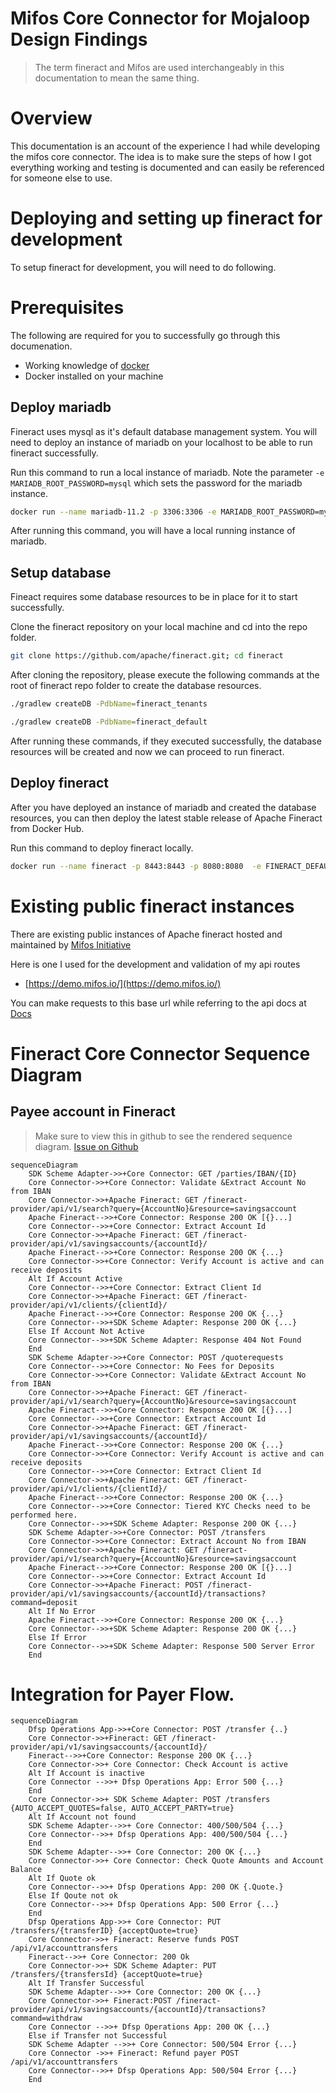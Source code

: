 # Mifos Core Connector for Mojaloop Design Findings 

> The term fineract and Mifos are used interchangeably in this documentation to mean the same thing.

# Overview
This documentation is an account of the experience I had while developing the mifos core connector. The idea is to make sure the steps of how I got everything working and testing is documented and can easily be referenced for someone else to use. 


# Deploying and setting up fineract for development
To setup fineract for development, you will need to do following.

# Prerequisites

The following are required for you to successfully go through this documenation.
- Working knowledge of [docker](https://docs.docker.com/)
- Docker installed on your machine


## Deploy mariadb
Fineract uses mysql as it's default database management system. You will need to deploy an instance of mariadb on your localhost to be able to run fineract successfully.

Run this command to run a local instance of mariadb. Note the parameter `-e MARIADB_ROOT_PASSWORD=mysql` which sets the password for the mariadb instance.

```bash
docker run --name mariadb-11.2 -p 3306:3306 -e MARIADB_ROOT_PASSWORD=mysql -d mariadb:11.2
```

After running this command, you will have a local running instance of mariadb.

## Setup database
Fineact requires some database resources to be in place for it to start successfully.

Clone the fineract repository on your local machine and cd into the repo folder.

```bash
git clone https://github.com/apache/fineract.git; cd fineract
```

After cloning the repository, please execute the following commands at the root of fineract repo folder to create the database resources.

```bash
./gradlew createDB -PdbName=fineract_tenants
```

```bash
./gradlew createDB -PdbName=fineract_default
```

After running these commands, if they executed successfully, the database resources will be created and now we can proceed to run fineract.

## Deploy fineract
After you have deployed an instance of mariadb and created the database resources, you can then deploy the latest stable release of Apache Fineract from Docker Hub.

Run this command to deploy fineract locally.

```bash
docker run --name fineract -p 8443:8443 -p 8080:8080  -e FINERACT_DEFAULT_TENANTDB_PWD=mysql -e FINERACT_DEFAULT_TENANTDB_HOSTNAME=localhost -e FINERACT_SERVER_SSL_ENABLED=false --network="host" apache/fineract
```

# Existing public fineract instances 

There are existing public instances of Apache fineract hosted and maintained by [Mifos Initiative](https://www.mifos.org)

Here is one I used for the development and validation of my api routes 
- [https://demo.mifos.io/](https://demo.mifos.io/)

You can make requests to this base url while referring to the api docs at [Docs](https://demo.mifos.io/api-docs/apiLive.htm)

# Fineract Core Connector Sequence Diagram

## Payee account in Fineract
> Make sure to view this in github to see the rendered sequence diagram. [Issue on Github](https://github.com/mojaloop/project/issues/3711)

```mermaid
sequenceDiagram
    SDK Scheme Adapter->>+Core Connector: GET /parties/IBAN/{ID}
    Core Connector->>+Core Connector: Validate &Extract Account No from IBAN
    Core Connector->>+Apache Fineract: GET /fineract-provider/api/v1/search?query={AccountNo}&resource=savingsaccount
    Apache Fineract-->>+Core Connector: Response 200 OK [{}...]
    Core Connector-->>+Core Connector: Extract Account Id
    Core Connector->>+Apache Fineract: GET /fineract-provider/api/v1/savingsaccounts/{accountId}/
    Apache Fineract-->>+Core Connector: Response 200 OK {...}
    Core Connector->>+Core Connector: Verify Account is active and can receive deposits
    Alt If Account Active
    Core Connector-->>+Core Connector: Extract Client Id
    Core Connector->>+Apache Fineract: GET /fineract-provider/api/v1/clients/{clientId}/
    Apache Fineract-->>+Core Connector: Response 200 OK {...}
    Core Connector-->>+SDK Scheme Adapter: Response 200 OK {...}
    Else If Account Not Active
    Core Connector-->>+SDK Scheme Adapter: Response 404 Not Found
    End
    SDK Scheme Adapter->>+Core Connector: POST /quoterequests
    Core Connector-->>+Core Connector: No Fees for Deposits
    Core Connector->>+Core Connector: Validate &Extract Account No from IBAN
    Core Connector->>+Apache Fineract: GET /fineract-provider/api/v1/search?query={AccountNo}&resource=savingsaccount
    Apache Fineract-->>+Core Connector: Response 200 OK [{}...]
    Core Connector-->>+Core Connector: Extract Account Id
    Core Connector->>+Apache Fineract: GET /fineract-provider/api/v1/savingsaccounts/{accountId}/
    Apache Fineract-->>+Core Connector: Response 200 OK {...}
    Core Connector->>+Core Connector: Verify Account is active and can receive deposits
    Core Connector-->>+Core Connector: Extract Client Id
    Core Connector->>+Apache Fineract: GET /fineract-provider/api/v1/clients/{clientId}/
    Apache Fineract-->>+Core Connector: Response 200 OK {...}
    Core Connector-->>+Core Connector: Tiered KYC Checks need to be performed here.
    Core Connector-->>+SDK Scheme Adapter: Response 200 OK {...}
    SDK Scheme Adapter->>+Core Connector: POST /transfers
    Core Connector->>+Core Connector: Extract Account No from IBAN
    Core Connector->>+Apache Fineract: GET /fineract-provider/api/v1/search?query={AccountNo}&resource=savingsaccount
    Apache Fineract-->>+Core Connector: Response 200 OK [{}...]
    Core Connector-->>+Core Connector: Extract Account Id
    Core Connector->>+Apache Fineract: POST /fineract-provider/api/v1/savingsaccounts/{accountId}/transactions?command=deposit
    Alt If No Error
    Apache Fineract-->>+Core Connector: Response 200 OK {...}
    Core Connector-->>+SDK Scheme Adapter: Response 200 OK {...}
    Else If Error
    Core Connector-->>+SDK Scheme Adapter: Response 500 Server Error
    End
```

# Integration for Payer Flow.

```mermaid
sequenceDiagram
    Dfsp Operations App->>+Core Connector: POST /transfer {..} 
    Core Connector->>+Fineract: GET /fineract-provider/api/v1/savingsaccounts/{accountId}/
    Fineract-->>+Core Connector: Response 200 OK {...}
    Core Connector->>+ Core Connector: Check Account is active
    Alt If Account is inactive
    Core Connector -->>+ Dfsp Operations App: Error 500 {...}
    End
    Core Connector->>+ SDK Scheme Adapter: POST /transfers {AUTO_ACCEPT_QUOTES=false, AUTO_ACCEPT_PARTY=true}
    Alt If Account not found
    SDK Scheme Adapter-->>+ Core Connector: 400/500/504 {...} 
    Core Connector-->>+ Dfsp Operations App: 400/500/504 {...}
    End
    SDK Scheme Adapter-->>+ Core Connector: 200 OK {...}
    Core Connector->>+ Core Connector: Check Quote Amounts and Account Balance
    Alt If Quote ok
    Core Connector-->>+ Dfsp Operations App: 200 OK {.Quote.}
    Else If Qoute not ok
    Core Connector-->>+ Dfsp Operations App: 500 Error {...}
    End
    Dfsp Operations App->>+ Core Connector: PUT /transfers/{transferID} {acceptQuote=true}
    Core Connector->>+ Fineract: Reserve funds POST /api/v1/accounttransfers
    Fineract-->>+ Core Connector: 200 Ok
    Core Connector->>+ SDK Scheme Adapter: PUT /transfers/{transfersId} {acceptQuote=true}
    Alt If Transfer Successful
    SDK Scheme Adapter-->>+ Core Connector: 200 OK {...}
    Core Connector->>+ Fineract:POST /fineract-provider/api/v1/savingsaccounts/{accountId}/transactions?command=withdraw
    Core Connector -->>+ Dfsp Operations App: 200 OK {...}
    Else if Transfer not Successful
    SDK Scheme Adapter -->>+ Core Connector: 500/504 Error {...}
    Core Connector ->>+ Fineract: Refund payer POST /api/v1/accounttransfers
    Core Connector-->>+ Dfsp Operations App: 500/504 Error {...}
    End
```
